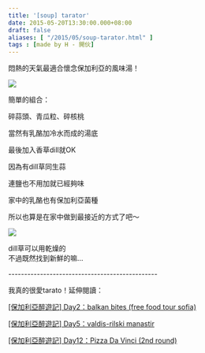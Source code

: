 ```yaml
---
title: '[soup] tarator'
date: 2015-05-20T13:30:00.000+08:00
draft: false
aliases: [ "/2015/05/soup-tarator.html" ]
tags : [made by H - 開伙]
---
```


悶熱的天氣最適合懷念保加利亞的風味湯！  

[![](https://farm8.staticflickr.com/7775/17730525006_3929dc99fc_z.jpg)](https://farm8.staticflickr.com/7775/17730525006_3929dc99fc_z.jpg)

簡單的組合：

碎蒜頭、青瓜粒、碎核桃

當然有乳酪加冷水而成的湯底

最後加入香草dill就OK

因為有dill草同生蒜

連鹽也不用加就已經夠味

  

家中的乳酪也有保加利亞菌種

所以也算是在家中做到最接近的方式了吧～

[![](https://farm6.staticflickr.com/5464/17760670311_46495a8c7b_z.jpg)](https://farm6.staticflickr.com/5464/17760670311_46495a8c7b_z.jpg)

dill草可以用乾燥的  
不過既然找到新鮮的嘛...

  
\-----------------------------------------------  
  
我真的很愛tarato！延伸閱讀：

[\[保加利亞醉遊記\] Day2：balkan bites (free food tour sofia)](http://www.hidie.net/2014/05/day2balkan-bites-free-food-tour-sofia.html)

[\[保加利亞醉遊記\] Day5：valdis-rilski manastir](http://www.hidie.net/2014/05/day5valdis-rilski-manastir.html)

[\[保加利亞醉遊記\] Day12：Pizza Da Vinci (2nd round)](http://www.hidie.net/2014/06/day12pizza-da-vinci-2nd-round.html)